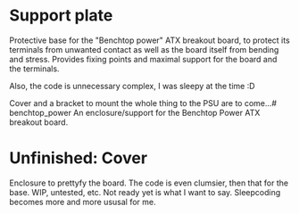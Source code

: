 # Support plate
Protective base for the "Benchtop power" ATX breakout board, to protect its terminals from unwanted contact as well as the board itself from bending and stress.
Provides fixing points and maximal support for the board and the terminals.

Also, the code is unnecessary complex, I was sleepy at the time :D

Cover and a bracket to mount the whole thing to the PSU are to come...# benchtop_power
An enclosure/support for the Benchtop Power ATX breakout board.

# Unfinished: Cover
Enclosure to prettyfy the board. The code is even clumsier, then that for the base. WIP, untested, etc. Not ready yet is what I want to say. Sleepcoding becomes more and more ususal for me.
